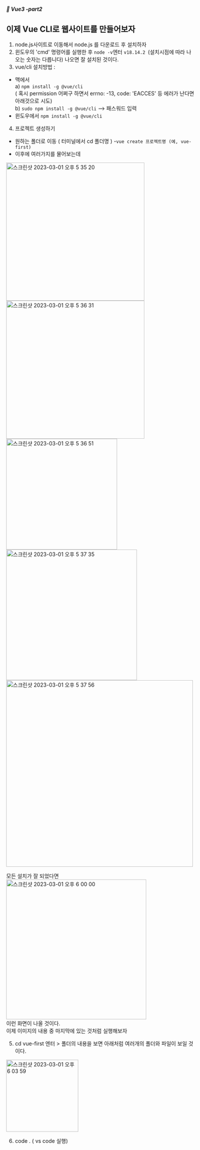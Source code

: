 ##### :cactus: Vue3 -part2


## 이제 Vue CLI로 웹사이트를 만들어보자
1. node.js사이트로 이동해서 node.js 를 다운로드 후 설치하자
2. 윈도우의 'cmd' 명령어를 실행한 후 ``` node -v ```엔터  ``` v18.14.2  ```(설치시점에 따라 나오는 숫자는 다릅니다) 나오면 잘 설치된 것이다. 
3. vue/cli 설치방법 : 
  - 맥에서   
    a) ```npm install -g @vue/cli ```  
       ( 혹시 permission 어쩌구 하면서 errno: -13, code: 'EACCES' 등 에러가 난다면 아래것으로 시도)   
    b) ``` sudo npm install -g @vue/cli ``` --> 패스워드 입력
  - 윈도우에서 ``` npm install -g @vue/cli ```
4. 프로젝트 생성하기
  - 원하는 폴더로 이동 ( 터미널에서 cd 폴더명 )
  -``` vue create 프로젝트명 (예, vue-first) ```
  - 이후에 여러가지를 물어보는데 
<img width="370" alt="스크린샷 2023-03-01 오후 5 35 20" src="https://user-images.githubusercontent.com/48478079/222087200-2414864b-fb8f-4378-ae40-2f084bb6c64e.png"> 
<img width="370" alt="스크린샷 2023-03-01 오후 5 36 31" src="https://user-images.githubusercontent.com/48478079/222087216-a60f4f8f-0beb-4e4e-9857-7cca1bc943a8.png">
<img width="297" alt="스크린샷 2023-03-01 오후 5 36 51" src="https://user-images.githubusercontent.com/48478079/222087339-ab68e7ae-7b1d-468f-a055-c61b697fd398.png">
<img width="350" alt="스크린샷 2023-03-01 오후 5 37 35" src="https://user-images.githubusercontent.com/48478079/222087357-1d858234-1d28-4cc2-b17d-c1b925287e0c.png">
<img width="500" alt="스크린샷 2023-03-01 오후 5 37 56" src="https://user-images.githubusercontent.com/48478079/222087377-e40b7e51-7b5f-4464-8c14-db2480d06efb.png">  

모든 설치가 잘 되었다면  
<img width="375" alt="스크린샷 2023-03-01 오후 6 00 00" src="https://user-images.githubusercontent.com/48478079/222092111-d07d32e6-93b5-4281-8bf5-9151ba36d38c.png">  
이런 화면이 나올 것이다.   
이제 이미지의 내용 중 마지막에 있는 것처럼 실행해보자

5. cd vue-first 엔터 > 폴더의 내용을 보면 아래처럼 여러개의 폴더와 파일이 보일 것이다.

<img width="193" alt="스크린샷 2023-03-01 오후 6 03 59" src="https://user-images.githubusercontent.com/48478079/222093037-668f7565-c908-4c39-bc74-33fa8fc0d54e.png">

6. code .  ( vs code 실행) 

